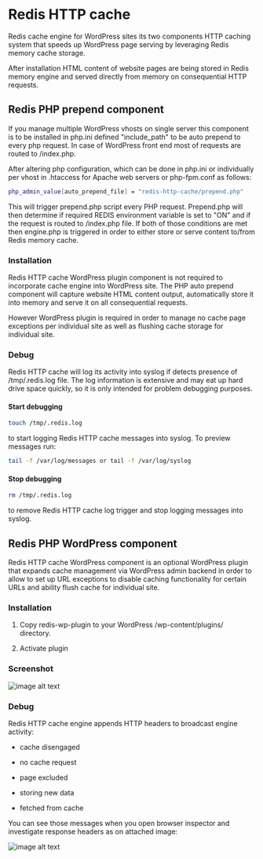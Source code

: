 # Redis HTTP cache

Redis cache engine for WordPress sites its two components HTTP caching system that speeds up WordPress page serving by leveraging Redis memory cache storage.

After installation HTML content of website pages are being stored in Redis memory engine and served directly from memory on consequential HTTP requests. 

## Redis PHP prepend component

If you manage multiple WordPress vhosts on single server this component is to be installed in php.ini defined "include_path" to be auto prepend to every php request. In case of WordPress front end most of requests are routed to /index.php.

After altering php configuration, which can be done in php.ini or individually per vhost in .htaccess for Apache web servers or php-fpm.conf as follows: 

```bash
php_admin_value[auto_prepend_file] = "redis-http-cache/prepend.php"
```

This will trigger prepend.php script every PHP request. Prepend.php will then determine if required REDIS environment variable is set to "ON" and if the request is routed to /index.php file. If both of those conditions are met then engine.php is triggered in order to either store or serve content to/from Redis memory cache. 

### Installation

Redis HTTP cache WordPress plugin component is not required to incorporate cache engine into WordPress site. The PHP auto prepend component will capture website HTML content output, automatically store it into memory and serve it on all consequential requests.

However WordPress plugin is required in order to manage no cache page exceptions per individual site as well as flushing cache storage for individual site.

### Debug

Redis HTTP cache will log its activity into syslog if detects presence of /tmp/.redis.log file. The log information is extensive and may eat up hard drive space quickly, so it is only intended for problem debugging purposes.

#### Start debugging 

```bash
touch /tmp/.redis.log 
```

to start logging Redis HTTP cache messages into syslog. To preview messages run:

```bash
tail -f /var/log/messages or tail -f /var/log/syslog
```

#### Stop debugging 

```bash
rm /tmp/.redis.log 
```

to remove Redis HTTP cache log trigger and stop logging messages into syslog. 

## Redis PHP WordPress component

Redis HTTP cache WordPress component is an optional WordPress plugin that expands cache management via WordPress admin backend in order to allow to set up URL exceptions to disable caching functionality for certain URLs and ability flush cache for individual site.

### Installation

1. Copy redis-wp-plugin to your WordPress /wp-content/plugins/ directory.

2. Activate plugin

### Screenshot

![image alt text](https://github.com/markhilton/redis-http-cache/blob/master/redis-wp-plugin/screenshot-1.png)

### Debug

Redis HTTP cache engine appends HTTP headers to broadcast engine activity:

* cache disengaged

* no cache request

* page excluded

* storing new data

* fetched from cache

You can see those messages when you open browser inspector and investigate response headers as on attached image:

 ![image alt text](https://raw.githubusercontent.com/markhilton/redis-http-cache/master/redis-wp-plugin/screenshot-2.png)

